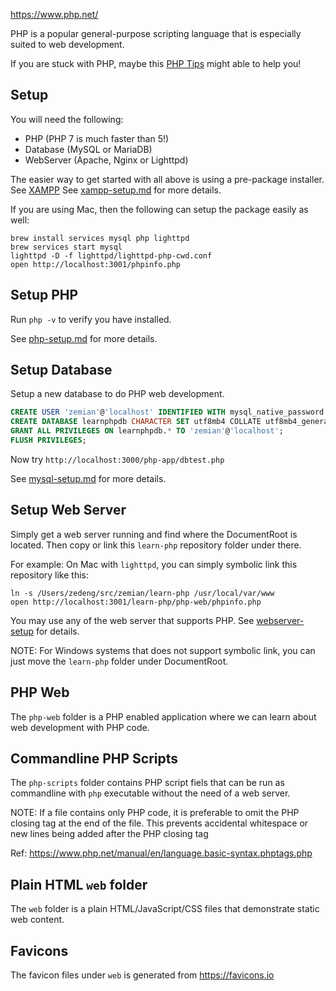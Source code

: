 https://www.php.net/

PHP is a popular general-purpose scripting language that is especially suited to web development.

If you are stuck with PHP, maybe this [PHP Tips](php-tips.md) might able to help you!

## Setup

You will need the following:

* PHP (PHP 7 is much faster than 5!)
* Database (MySQL or MariaDB)
* WebServer (Apache, Nginx or Lighttpd)

The easier way to get started with all above is using a pre-package installer. See [XAMPP](https://www.apachefriends.org/) See [xampp-setup.md](xampp-setup.md) for more details.

If you are using Mac, then the following can setup the package easily as well:

	brew install services mysql php lighttpd
	brew services start mysql
	lighttpd -D -f lighttpd/lighttpd-php-cwd.conf
	open http://localhost:3001/phpinfo.php

## Setup PHP

Run `php -v` to verify you have installed. 

See [php-setup.md](php-setup.md) for more details.

## Setup Database

Setup a new database to do PHP web development.

```sql
CREATE USER 'zemian'@'localhost' IDENTIFIED WITH mysql_native_password BY 'test123';
CREATE DATABASE learnphpdb CHARACTER SET utf8mb4 COLLATE utf8mb4_general_ci;
GRANT ALL PRIVILEGES ON learnphpdb.* TO 'zemian'@'localhost';
FLUSH PRIVILEGES;
```

Now try `http://localhost:3000/php-app/dbtest.php`

See [mysql-setup.md](mysql-setup.md) for more details.

## Setup Web Server

Simply get a web server running and find where the DocumentRoot is located. Then copy or link this `learn-php` repository folder under there.

For example: On Mac with `lighttpd`, you can simply symbolic link this repository like this:

	ln -s /Users/zedeng/src/zemian/learn-php /usr/local/var/www
	open http://localhost:3001/learn-php/php-web/phpinfo.php

You may use any of the web server that supports PHP. See [webserver-setup](webserver-setup.md) for details.

NOTE: For Windows systems that does not support symbolic link, you can just move the `learn-php` folder under DocumentRoot.

## PHP Web

The `php-web` folder is a PHP enabled application where we can learn about web development with PHP code.

## Commandline PHP Scripts

The `php-scripts` folder contains PHP script fiels that can be run as commandline with `php` executable without the need of a web server.

NOTE: If a file contains only PHP code, it is preferable to omit the PHP closing tag at the end of the file. This prevents accidental whitespace or new lines being added after the PHP closing tag

Ref: https://www.php.net/manual/en/language.basic-syntax.phptags.php

## Plain HTML `web` folder

The `web` folder is a plain HTML/JavaScript/CSS files that demonstrate static web content.

## Favicons

The favicon files under `web` is generated from https://favicons.io

